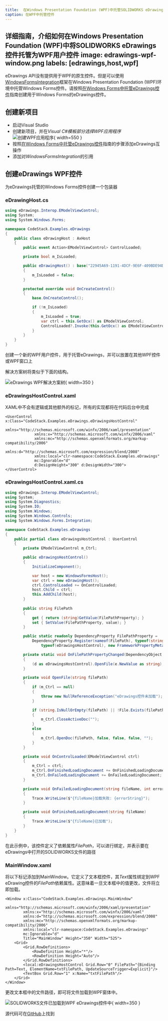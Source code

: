 ```yaml
---
title:  在Windows Presentation Foundation (WPF)中托管SOLIDWORKS eDrawings控件
caption: 在WPF中托管控件
---
```

 详细指南，介绍如何在Windows Presentation Foundation (WPF)中将SOLIDWORKS eDrawings控件托管为WPF用户控件
image: edrawings-wpf-window.png
labels: [edrawings,host,wpf]
---
eDrawings API没有提供用于WPF的原生控件。但是可以使用[WindowsFormsIntegration](https://docs.microsoft.com/en-us/dotnet/api/system.windows.forms.integration)框架在Windows Presentation Foundation (WPF)环境中托管Windows Forms控件。请按照[在Windows Forms中托管eDrawings控件](/docs/codestack/edrawings-api/gettings-started/winforms/)指南创建用于Windows Forms的eDrawings控件。

## 创建新项目

* 启动Visual Studio
* 创建新项目，并在*Visual C#*模板部分选择*WPF应用程序*
![创建WPF应用程序](visual-studio-new-wpf-project.png){ width=550 }
* 按照[在Windows Forms中托管eDrawings控件](/docs/codestack/edrawings-api/gettings-started/winforms/)指南的步骤添加eDrawings互操作
* 添加对*WindowsFormsIntegration*的引用

## 创建eDrawings WPF控件

为eDrawings托管的Windows Forms控件创建一个包装器

### eDrawingHost.cs

~~~ cs
using eDrawings.Interop.EModelViewControl;
using System;
using System.Windows.Forms;

namespace CodeStack.Examples.eDrawings
{
    public class eDrawingHost : AxHost
    {
        public event Action<EModelViewControl> ControlLoaded;

        private bool m_IsLoaded;

        public eDrawingHost() : base("22945A69-1191-4DCF-9E6F-409BDE94D101")
        {
            m_IsLoaded = false;
        }

        protected override void OnCreateControl()
        {
            base.OnCreateControl();

            if (!m_IsLoaded)
            {
                m_IsLoaded = true;
                var ctrl = this.GetOcx() as EModelViewControl;
                ControlLoaded?.Invoke(this.GetOcx() as EModelViewControl);
            }
        }
    }
}

~~~



创建一个新的WPF用户控件，用于托管eDrawings，并可以放置在其他WPF控件或WPF窗口上

解决方案树将类似于下面的结构。

![eDrawings WPF解决方案树](visual-studio-solution-tree.png){ width=350 }

### eDrawingsHostControl.xaml

XAML中不会有逻辑或其他额外的标记，所有的实现都将在代码后台中完成

~~~ xaml
<UserControl x:Class="CodeStack.Examples.eDrawings.eDrawingsHostControl"
             xmlns="http://schemas.microsoft.com/winfx/2006/xaml/presentation"
             xmlns:x="http://schemas.microsoft.com/winfx/2006/xaml"
             xmlns:mc="http://schemas.openxmlformats.org/markup-compatibility/2006" 
             xmlns:d="http://schemas.microsoft.com/expression/blend/2008" 
             xmlns:local="clr-namespace:CodeStack.Examples.eDrawings"
             mc:Ignorable="d" 
             d:DesignHeight="300" d:DesignWidth="300">
</UserControl>

~~~



### eDrawingsHostControl.xaml.cs

~~~ cs
using eDrawings.Interop.EModelViewControl;
using System;
using System.Diagnostics;
using System.IO;
using System.Windows;
using System.Windows.Controls;
using System.Windows.Forms.Integration;

namespace CodeStack.Examples.eDrawings
{
    public partial class eDrawingsHostControl : UserControl
    {
        private EModelViewControl m_Ctrl;

        public eDrawingsHostControl()
        {
            InitializeComponent();

            var host = new WindowsFormsHost();
            var ctrl = new eDrawingHost();
            ctrl.ControlLoaded += OnControlLoaded;
            host.Child = ctrl;
            this.AddChild(host);
        }
        
        public string FilePath
        {
            get { return (string)GetValue(FilePathProperty); }
            set { SetValue(FilePathProperty, value); }
        }

        public static readonly DependencyProperty FilePathProperty =
            DependencyProperty.Register(nameof(FilePath), typeof(string),
                typeof(eDrawingsHostControl), new FrameworkPropertyMetadata(OnFilePathPropertyChanged));

        private static void OnFilePathPropertyChanged(DependencyObject d, DependencyPropertyChangedEventArgs e)
        {
            (d as eDrawingsHostControl).OpenFile(e.NewValue as string);
        }

        private void OpenFile(string filePath)
        {
            if (m_Ctrl == null)
            {
                throw new NullReferenceException("eDrawings控件未加载");
            }

            if (string.IsNullOrEmpty(filePath) || !File.Exists(filePath))
            {
                m_Ctrl.CloseActiveDoc("");
            }
            else
            {
                m_Ctrl.OpenDoc(filePath, false, false, false, "");
            }
        }

        private void OnControlLoaded(EModelViewControl ctrl)
        {
            m_Ctrl = ctrl;
            m_Ctrl.OnFinishedLoadingDocument += OnFinishedLoadingDocument;
            m_Ctrl.OnFailedLoadingDocument += OnFailedLoadingDocument;
        }

        private void OnFailedLoadingDocument(string fileName, int errorCode, string errorString)
        {
            Trace.WriteLine($"{fileName}加载失败: {errorString}");
        }

        private void OnFinishedLoadingDocument(string fileName)
        {
            Trace.WriteLine($"{fileName}已加载");
        }
    }
}

~~~



在此示例中，该控件定义了依赖属性*FilePath*，可以进行绑定，并表示要在eDrawings中打开的SOLIDWORKS文件的路径

### MainWindow.xaml

将以下标记添加到MainWindow。它定义了文本框控件，其*Text*属性绑定到WPF eDrawing控件的*FilePath*依赖属性。这意味着一旦文本框中的值更改，文件将立即加载。

~~~ xaml
<Window x:Class="CodeStack.Examples.eDrawings.MainWindow"
        xmlns="http://schemas.microsoft.com/winfx/2006/xaml/presentation"
        xmlns:x="http://schemas.microsoft.com/winfx/2006/xaml"
        xmlns:d="http://schemas.microsoft.com/expression/blend/2008"
        xmlns:mc="http://schemas.openxmlformats.org/markup-compatibility/2006"
        xmlns:local="clr-namespace:CodeStack.Examples.eDrawings"
        mc:Ignorable="d"
        Title="MainWindow" Height="350" Width="525">
	<Grid>
		<Grid.RowDefinitions>
			<RowDefinition Height="*"/>
			<RowDefinition Height="Auto"/>
		</Grid.RowDefinitions>
		<local:eDrawingsHostControl Grid.Row="0" FilePath="{Binding Path=Text, ElementName=txtFilePath, UpdateSourceTrigger=Explicit}"/>
		<TextBox Grid.Row="1" x:Name="txtFilePath"/>
	</Grid>
</Window>

~~~



更改文本框中的文件路径，即可将文件加载到WPF窗体中。

![SOLIDWORKS文件已加载到WPF eDrawings控件中](edrawings-wpf-window.png){ width=350 }

源代码可在[GitHub](https://github.com/codestackdev/solidworks-api-examples/tree/master/edrawings-api/eDrawingsWpfHost)上找到